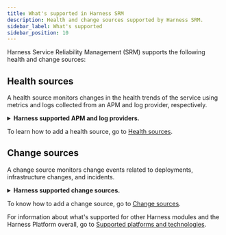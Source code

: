 ```yaml
---
title: What's supported in Harness SRM
description: Health and change sources supported by Harness SRM.
sidebar_label: What's supported
sidebar_position: 10
---
```


Harness Service Reliability Management (SRM) supports the following health and change sources:

## Health sources

A health source monitors changes in the health trends of the service using metrics and logs collected from an APM and log provider, respectively.

<details>
<summary><b>Harness supported APM and log providers.</b></summary>

- AppDynamics
- CloudWatch
- Custom health source
- Datadog
- Dynatrace
- Elasticsearch
- Google Cloud Operations
- Loki
- New Relic
- Prometheus
- Splunk Log
- Splunk Observability (formerly SignalFX)
- Sumologic

</details>

To learn how to add a health source, go to [Health sources](/docs/category/health-sources-catalog).

## Change sources

A change source monitors change events related to deployments, infrastructure changes, and incidents.

<details>
<summary><b>Harness supported change sources.</b></summary>

- Custom change source
- Harness CD
- Harness CD NextGen
- Harness Chaos Engineering
- Harness Feature Flag
- PagerDuty

</details>

To know how to add a change source, go to [Change sources](/docs/category/change-sources-catalog).

For information about what's supported for other Harness modules and the Harness Platform overall, go to [Supported platforms and technologies](/docs/get-started/supported-platforms-and-technologies.md).



